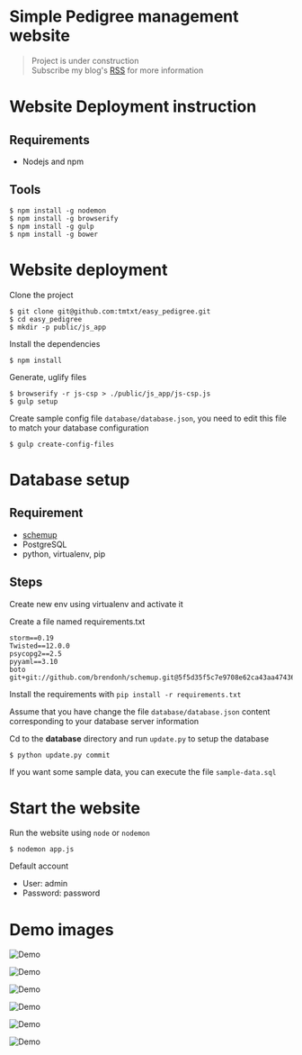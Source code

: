 # Simple Pedigree management website

> Project is under construction  
> Subscribe my blog's [RSS](http://truongtx.me/atom.xml) for more information

# Website Deployment instruction

## Requirements

- Nodejs and npm

## Tools

    $ npm install -g nodemon
    $ npm install -g browserify
    $ npm install -g gulp
    $ npm install -g bower

# Website deployment

Clone the project

    $ git clone git@github.com:tmtxt/easy_pedigree.git
    $ cd easy_pedigree
    $ mkdir -p public/js_app

Install the dependencies

    $ npm install

Generate, uglify files

    $ browserify -r js-csp > ./public/js_app/js-csp.js
    $ gulp setup

Create sample config file `database/database.json`, you need to edit
    this file to match your database configuration

    $ gulp create-config-files

# Database setup

## Requirement

- [schemup](https://github.com/brendonh/schemup)
- PostgreSQL
- python, virtualenv, pip

## Steps

Create new env using virtualenv and activate it

Create a file named requirements.txt

    storm==0.19
    Twisted==12.0.0
    psycopg2==2.5
    pyyaml==3.10
    boto
    git+git://github.com/brendonh/schemup.git@5f5d35f5c7e9708e62ca43aa4743610e2cb696ae

Install the requirements with `pip install -r requirements.txt`

Assume that you have change the file `database/database.json` content
corresponding to your database server information

Cd to the **database** directory and run `update.py` to setup the database

    $ python update.py commit

If you want some sample data, you can execute the file `sample-data.sql`

# Start the website

Run the website using `node` or `nodemon`

    $ nodemon app.js

Default account
- User: admin
- Password: password

# Demo images

![Demo](http://i58.tinypic.com/rrt743.png)

![Demo](http://i57.tinypic.com/aeql1k.png )

![Demo](http://i58.tinypic.com/2w4b1j7.png)

![Demo](http://i60.tinypic.com/260q2wk.png)

![Demo](http://i62.tinypic.com/2wrhfk9.png )

![Demo](http://i57.tinypic.com/4uf8rk.png ) 
